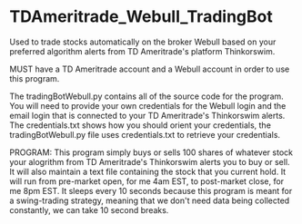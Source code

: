 # TDAmeritrade_Webull_TradingBot
Used to trade stocks automatically on the broker Webull based on your preferred algorithm alerts from TD Ameritrade's platform Thinkorswim.

MUST have a TD Ameritrade account and a Webull account in order to use this program.

The tradingBotWebull.py contains all of the source code for the program. You will need to provide your own credentials for the Webull login and the email login that is connected to your TD Ameritrade's Thinkorswim alerts. The credentials.txt shows how you should orient your credentials, the tradingBotWebull.py file uses credentials.txt to retrieve your credentials.

PROGRAM: 
This program simply buys or sells 100 shares of whatever stock your alogrithm from TD Ameritrade's Thinkorswim alerts you to buy or sell. It will also maintain a text file containing the stock that you current hold. It will run from pre-market open, for me 4am EST, to post-market close, for me 8pm EST. It sleeps every 10 seconds because this program is meant for a swing-trading strategy, meaning that we don't need data being collected constantly, we can take 10 second breaks.
